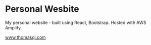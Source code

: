 <h1>Personal Wesbite</h1>

My personal website - built using React, Bootstrap. Hosted with AWS Amplify. 

<a href="https://www.thomasqi.com" target=”_blank”>www.thomasqi.com</a>
